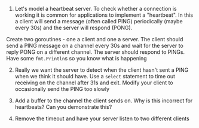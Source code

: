 1. Let's model a heartbeat server. To check whether a connection is working it is common for applications to implement a "heartbeat". In this a client will send a message (often called PING) periodically (maybe every 30s) and the server will respond (PONG).

Create two goroutines - one a client and one a server. The client should send a PING message on a channel every 30s and wait for the server to reply PONG on a different channel. The server should respond to PINGs. Have some `fmt.Println`s so you know what is happening

2. Really we want the server to detect when the client hasn't sent a PING when we think it should have. Use a `select` statement to time out receiving on the channel after 31s and exit. Modify your client to occasionally send the PING too slowly

3. Add a buffer to the channel the client sends on. Why is this incorrect for heartbeats? Can you demonstrate this?

4. Remove the timeout and have your server listen to two different clients
